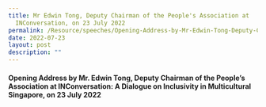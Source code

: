 ```yaml
---
title: Mr Edwin Tong, Deputy Chairman of the People's Association at
  INConversation, on 23 July 2022
permalink: /Resource/speeches/Opening-Address-by-Mr-Edwin-Tong-Deputy-Chairman
date: 2022-07-23
layout: post
description: ""
---
```



#### Opening Address by Mr. Edwin Tong, Deputy Chairman of the People’s Association at INConversation: A Dialogue on Inclusivity in Multicultural Singapore, on 23 July 2022

